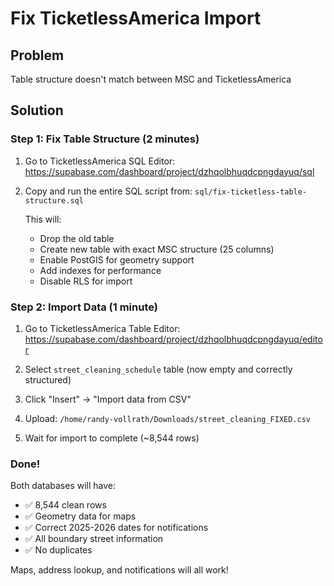 # Fix TicketlessAmerica Import

## Problem
Table structure doesn't match between MSC and TicketlessAmerica

## Solution

### Step 1: Fix Table Structure (2 minutes)

1. Go to TicketlessAmerica SQL Editor:
   https://supabase.com/dashboard/project/dzhqolbhuqdcpngdayuq/sql

2. Copy and run the entire SQL script from:
   `sql/fix-ticketless-table-structure.sql`

   This will:
   - Drop the old table
   - Create new table with exact MSC structure (25 columns)
   - Enable PostGIS for geometry support
   - Add indexes for performance
   - Disable RLS for import

### Step 2: Import Data (1 minute)

1. Go to TicketlessAmerica Table Editor:
   https://supabase.com/dashboard/project/dzhqolbhuqdcpngdayuq/editor

2. Select `street_cleaning_schedule` table (now empty and correctly structured)

3. Click "Insert" → "Import data from CSV"

4. Upload: `/home/randy-vollrath/Downloads/street_cleaning_FIXED.csv`

5. Wait for import to complete (~8,544 rows)

### Done!

Both databases will have:
- ✅ 8,544 clean rows
- ✅ Geometry data for maps
- ✅ Correct 2025-2026 dates for notifications
- ✅ All boundary street information
- ✅ No duplicates

Maps, address lookup, and notifications will all work!